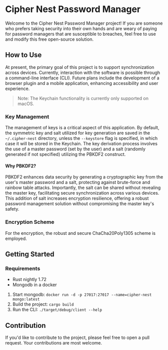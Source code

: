 # Cipher Nest Password Manager

Welcome to the Cipher Nest Password Manager project! 
If you are someone who prefers taking security into their own hands and are weary of paying for password managers that are susceptible to breaches, feel free to use and modify this free open-source solution.

## How to Use

At present, the primary goal of this project is to support synchronization across devices. 
Currently, interaction with the software is possible through a command-line interface (CLI). 
Future plans include the development of a browser plugin and a mobile application, enhancing accessibility and user experience.

> Note: The Keychain functionality is currently only supported on macOS.

### Key Management

The management of keys is a critical aspect of this application. 
By default, the symmetric key and salt utilized for key generation are saved in the `~/.cipher-nest` directory, unless the `--keystore` flag is specified, in which case it will be stored in the Keychain. 
The key derivation process involves the use of a master password (set by the user) and a salt (randomly generated if not specified) utilizing the PBKDF2 construct.

#### Why PBKDF2?

PBKDF2 enhances data security by generating a cryptographic key from the user's master password and a salt, protecting against brute-force and rainbow table attacks. 
Importantly, the salt can be shared without revealing the master key, facilitating secure synchronization across various devices. 
This addition of salt increases encryption resilience, offering a robust password management solution without compromising the master key's safety.

### Encryption Scheme

For the encryption, the robust and secure ChaCha20Poly1305 scheme is employed.

## Getting Started

### Requirements
- Rust nightly 1.72
- Mongodb in a docker

1. Start mongodb: `docker run -d -p 27017:27017 --name=cipher-nest mongo:latest`
2. Build the project: `cargo build`
3. Run the CLI: `./target/debug/client --help`

## Contribution

If you'd like to contribute to the project, please feel free to open a pull request. Your contributions are most welcome.